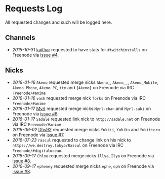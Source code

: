 # Requests Log

All requested changes and such will be logged here.

## Channels

- *2015-10-31* [kaithar](https://github.com/kaithar) requested to have stats for `#twitchinstalls` on Freenode via [issue #4](https://github.com/ZacharyDuBois/pisg-config/issues/4).

## Nicks

- *2016-01-16* `Akeno` requested merge nicks `Akeno_`, `Akeno__`, `Akeno_Mobile`, `Akeno_Phone`, `Akeno_PC`, `tty` and `[Akeno]` on Freenode via IRC `Freenode/#anime`
- *2016-01-16* `vash` requested merge nick `forks` on Freenode via IRC `Freenode/#anime`
- *2016-01-17* [Myrl](https://github.com/Myrl) requested merge nicks `Myrl-chan` and `Myrl-saki` on Freenode via [issue #6](https://github.com/ZacharyDuBois/pisg-config/issues/6).
- *2016-01-17* `Sadale` requested link nick to `http://sadale.net` on Freenode via IRC `Freenode/#anime`
- *2016-06-02* [Dhs92](https://github.com/Dhs92) requested merge nicks `Yukkii`, `Yukiku` and `Yukitteru` on Freenode via [issue #7](https://github.com/ZacharyDuBois/pisg-config/issues/7).
- *2016-07-23* `rascul` requested to change link on his nick to `https://we.destroy.tokyo/Rascul` on Freenode via IRC `Freenode/#digitalocean`.
- *2016-09-17* `Chloe` requested merge nicks `Illya`, `Ilya` on Freenode via [issue #8](https://github.com/ZacharyDuBois/pisg-config/issues/8).
- *2016-09-17* `ephemey` requested merge nicks `ephe`, `eph` on Freenode via [issue #8](https://github.com/ZacharyDuBois/pisg-config/issues/8).
